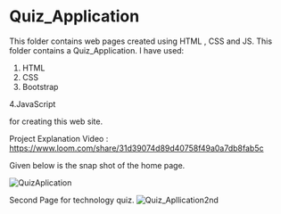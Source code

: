 # Quiz_Application
This folder contains web pages created using HTML , CSS and JS.
This folder contains a Quiz_Application.
I have used:
1. HTML 
2. CSS 
3. Bootstrap

4.JavaScript

for creating this web site.

Project Explanation Video : https://www.loom.com/share/31d39074d89d40758f49a0a7db8fab5c

Given below is the snap shot of the home page.

![QuizAplication](https://user-images.githubusercontent.com/64421386/192111435-a4a391a4-a348-4b29-9556-da2fc5c8fceb.PNG)

Second Page for technology quiz.
![Quiz_Apllication2nd](https://user-images.githubusercontent.com/64421386/192111568-7a0334ed-2911-42f7-8302-c07948b6a928.PNG)


